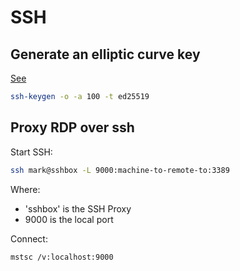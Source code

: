 # SSH

## Generate an elliptic curve key

[See](https://blog.g3rt.nl/upgrade-your-ssh-keys.html)

```bash
ssh-keygen -o -a 100 -t ed25519
```

## Proxy RDP over ssh

Start SSH:

```bash
ssh mark@sshbox -L 9000:machine-to-remote-to:3389
```

Where:
* 'sshbox' is the SSH Proxy
* 9000 is the local port

Connect:

```bash
mstsc /v:localhost:9000
```
